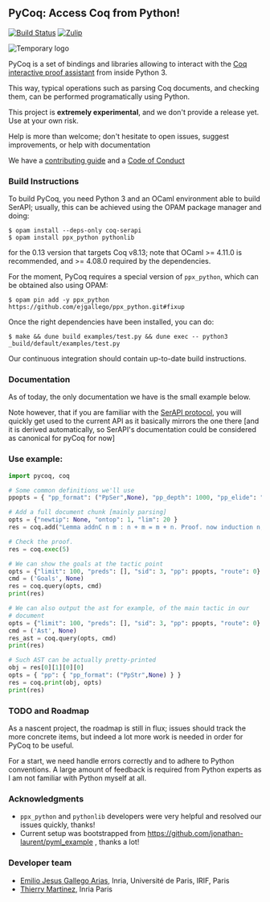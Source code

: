 ## PyCoq: Access Coq from Python!

[![Build Status][action-badge]][action-link]
[![Zulip][zulip-badge]][zulip-link]

[action-badge]: https://github.com/ejgallego/pycoq/actions/workflows/ci.yml/badge.svg?branch=v8.13
[action-link]: https://github.com/ejgallego/pycoq/actions/workflows/ci.yml?query=branch%3Av8.13

[zulip-badge]: https://img.shields.io/badge/Zulip-chat-informational.svg
[zulip-link]: https://coq.zulipchat.com/#narrow/stream/301571-PyCoq

![Temporary logo][tmp-logo]

[tmp-logo]: http://1.bp.blogspot.com/-gG_8XR3MKJU/TtVO_VjsP6I/AAAAAAAAAUc/T-zU36EYp7s/s400/tattoo-rae-rooster-snake.jpg

PyCoq is a set of bindings and libraries allowing to interact with the
[Coq interactive proof assistant](https://github.com/coq/coq) from
inside Python 3.

This way, typical operations such as parsing Coq documents, and
checking them, can be performed programatically using Python.

This project is **extremely experimental**, and we don't provide a
release yet. Use at your own risk.

Help is more than welcome; don't hesitate to open issues, suggest
improvements, or help with documentation

We have a [contributing guide](CONTRIBUTING.md) and a [Code of Conduct](CODE_OF_CONDUCT.md)

### Build Instructions

To build PyCoq, you need Python 3 and an OCaml environment able to
build SerAPI; usually, this can be achieved using the OPAM package
manager and doing:
```
$ opam install --deps-only coq-serapi
$ opam install ppx_python pythonlib
```
for the 0.13 version that targets Coq v8.13; note that OCaml >= 4.11.0
is recommended, and >= 4.08.0 required by the dependencies.

For the moment, PyCoq requires a special version of `ppx_python`,
which can be obtained also using OPAM:
```
$ opam pin add -y ppx_python https://github.com/ejgallego/ppx_python.git#fixup

```

Once the right dependencies have been installed, you can do:
```
$ make && dune build examples/test.py && dune exec -- python3 _build/default/examples/test.py
```

Our continuous integration should contain up-to-date build instructions.

### Documentation

As of today, the only documentation we have is the small example below.

Note however, that if you are familiar with the [SerAPI protocol](https://github.com/ejgallego/coq-serapi), you will quickly
get used to the current API as it basically mirrors the one there [and it is derived automatically, so SerAPI's documentation could
be considered as canonical for pyCoq for now]

### Use example:

```python
import pycoq, coq

# Some common definitions we'll use
ppopts = { "pp_format": ("PpSer",None), "pp_depth": 1000, "pp_elide": "...", "pp_margin": 90}

# Add a full document chunk [mainly parsing]
opts = {"newtip": None, "ontop": 1, "lim": 20 }
res = coq.add("Lemma addnC n m : n + m = m + n. Proof. now induction n; simpl; auto; rewrite IHn. Qed.", opts)

# Check the proof.
res = coq.exec(5)

# We can show the goals at the tactic point
opts = {"limit": 100, "preds": [], "sid": 3, "pp": ppopts, "route": 0}
cmd = ('Goals', None)
res = coq.query(opts, cmd)
print(res)

# We can also output the ast for example, of the main tactic in our
# document
opts = {"limit": 100, "preds": [], "sid": 3, "pp": ppopts, "route": 0}
cmd = ('Ast', None)
res_ast = coq.query(opts, cmd)
print(res)

# Such AST can be actually pretty-printed
obj = res[0][1][0][0]
opts = { "pp": { "pp_format": ("PpStr",None) } }
res = coq.print(obj, opts)
print(res)
```

### TODO and Roadmap

As a nascent project, the roadmap is still in flux; issues should
track the more concrete items, but indeed a lot more work is needed in
order for PyCoq to be useful.

For a start, we need handle errors correctly and to adhere to Python
conventions. A large amount of feedback is required from Python
experts as I am not familiar with Python myself at all.

### Acknowledgments

- `ppx_python` and `pythonlib` developers were very helpful and resolved our issues quickly, thanks!
- Current setup was bootstrapped from https://github.com/jonathan-laurent/pyml_example , thanks a lot!

### Developer team

- [Emilio Jesus Gallego Arias](https://www.irif.fr/~gallego), Inria, Université de Paris, IRIF, Paris
- [Thierry Martinez](https://github.com/thierry-martinez), Inria Paris
